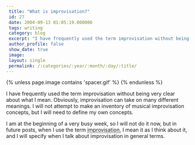 ```yaml
---
 title: "What is improvisation?"
 id: 27
 date: 2004-09-13 01:05:19.000000
 tags: writing
 category: blog
 excerpt: "I have frequently used the term improvisation without being very clear about what I mean. Obviously, improvisation can take on many different meanings. I will not attempt to make an inventory of music..."
 author_profile: false
 show_date: true
 image: 
 layout: single
 permalink: /:categories/:year/:month/:day/:title/
---
```

{% unless page.image contains 'spacer.gif' %}
{% endunless %}

I have frequently used the term improvisation without being very clear about what I mean. Obviously, improvisation can take on many different meanings. I will not attempt to make an inventory of musical improvisation concepts, but I will need to define my own concepts.

I am at the beginning of a very busy week, so I will not do it now, but in future posts, when I use the term <acronym title="As I think about it, and not as a general concept">improvisation</acronym>, I mean it as I think about it, and I will specify when I talk about improvisation in general terms.
